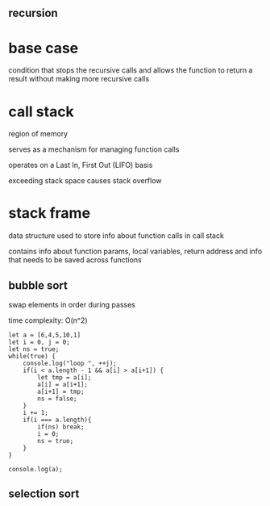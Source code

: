 ## recursion

# base case

condition that stops the recursive calls and allows the function to return a result without making more recursive calls

# call stack

region of memory

serves as a mechanism for managing function calls

operates on a Last In, First Out (LIFO) basis

exceeding stack space causes stack overflow

# stack frame

data structure used to store info about function calls in call stack

contains info about function params, local variables, return address and info that needs to be saved across functions


## bubble sort

swap elements in order during passes

time complexity: O(n^2)

```
let a = [6,4,5,10,1]
let i = 0, j = 0;
let ns = true;
while(true) {
	console.log("loop ", ++j);
	if(i < a.length - 1 && a[i] > a[i+1]) {
		let tmp = a[i];
		a[i] = a[i+1];
		a[i+1] = tmp;
		ns = false;
	}
	i += 1;
	if(i === a.length){
		if(ns) break;
		i = 0;
		ns = true;
	}
}

console.log(a);
```

## selection sort
